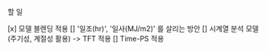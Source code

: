 할 일

[x] 모델 블렌딩 적용
[] '일조(hr)', '일사(MJ/m2)' 를 살리는 방안
[] 시계열 분석 모델 (주기성, 계절성 활용) -> TFT 적용
[] Time-PS 적용
